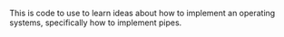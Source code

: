 This is code to use to learn ideas about how to implement an operating systems, specifically how to implement pipes.
